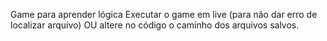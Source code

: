 Game para aprender lógica
Executar o game em live (para não dar erro de localizar arquivo) OU altere no código o caminho dos arquivos salvos.